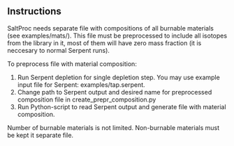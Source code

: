 ## Instructions
SaltProc needs separate file with compositions of all burnable materials (see examples/mats/).
This file must be preprocessed to include all isotopes from the library in it, most of them will have zero mass fraction (it is neccesary to normal Serpent runs).

To preprocess file with material composition:
1) Run Serpent depletion for single depletion step. You may use example input file for Serpent: examples/tap.serpent.
2) Change path to Serpent output and desired name for preprocessed composition file in create_prepr_composition.py
2) Run Python-script to read Serpent output and generate file with material composition.

Number of burnable materials is not limited. Non-burnable materials must be kept it separate file.
